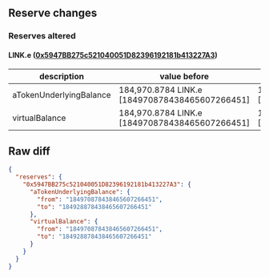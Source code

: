 ## Reserve changes

### Reserves altered

#### LINK.e ([0x5947BB275c521040051D82396192181b413227A3](https://snowtrace.io/address/0x5947BB275c521040051D82396192181b413227A3))

| description | value before | value after |
| --- | --- | --- |
| aTokenUnderlyingBalance | 184,970.8784 LINK.e [184970878438465607266451] | 184,928.8784 LINK.e [184928878438465607266451] |
| virtualBalance | 184,970.8784 LINK.e [184970878438465607266451] | 184,928.8784 LINK.e [184928878438465607266451] |


## Raw diff

```json
{
  "reserves": {
    "0x5947BB275c521040051D82396192181b413227A3": {
      "aTokenUnderlyingBalance": {
        "from": "184970878438465607266451",
        "to": "184928878438465607266451"
      },
      "virtualBalance": {
        "from": "184970878438465607266451",
        "to": "184928878438465607266451"
      }
    }
  }
}
```